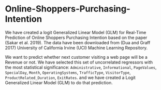 # Online-Shoppers-Purchasing-Intention
We have created a logit Generalized Linear Model (GLM) for Real-Time Prediction of Online Shoppers Purchasing Intention based on the paper (Sakar et al. 2019). The data have been downloaded from (Dua and Graff 2017) University of California Irvine (UCI) Machine Learning Repository.

We want to predict whether next customer visiting a web page will be a Revenue or not. We have selected this set of uncorrelated regressors with the most statistical significance: `Administrative`, `Informational`, `PageValues`, `SpecialDay`, `Month`, `OperatingSystems`, `TrafficType`, `VisitorType`, `ProductRelated_Duration`, `ExitRates`. and we have created a Logit Generalized Linear Model (GLM) to do that prediction.
